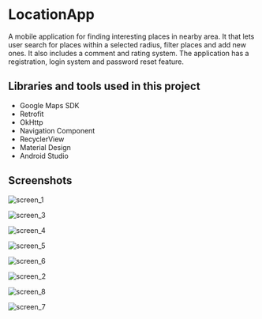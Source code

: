 # LocationApp

A mobile application for finding interesting places in nearby area. It that lets user search for places within a selected radius, filter places and add new ones. It also includes a comment and rating system. The application has a registration, login system and password reset feature.

## Libraries and tools used in this project

- Google Maps SDK
- Retrofit
- OkHttp
- Navigation Component
- RecyclerView
- Material Design
- Android Studio


## Screenshots
![screen_1](https://github.com/MateuszGowin/LocationAppAndroid/assets/92077590/4b2be5f0-1e0c-42b8-a35f-6807d24e738a)

![screen_3](https://github.com/MateuszGowin/LocationAppAndroid/assets/92077590/7af88745-79da-45fa-b737-c4f8b723ccdf)

![screen_4](https://github.com/MateuszGowin/LocationAppAndroid/assets/92077590/d2d605e7-b311-45d2-821d-6380e91469c4)

![screen_5](https://github.com/MateuszGowin/LocationAppAndroid/assets/92077590/31272aed-9ace-47b7-acc6-aae1ee35e11e)

![screen_6](https://github.com/MateuszGowin/LocationAppAndroid/assets/92077590/1c023672-b8a8-4a88-83d3-e790080f15ff)

![screen_2](https://github.com/MateuszGowin/LocationAppAndroid/assets/92077590/896cb1c0-ba20-477a-9e0a-82bebcdfb8cc)

![screen_8](https://github.com/MateuszGowin/LocationAppAndroid/assets/92077590/b2b14d77-1634-4dd0-bed8-f69d5f1cd824)

![screen_7](https://github.com/MateuszGowin/LocationAppAndroid/assets/92077590/f9665f85-e2d0-4dc7-a12e-426ca554936a)
